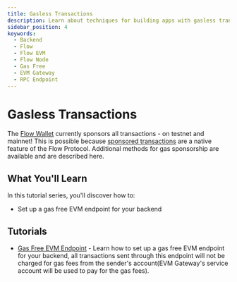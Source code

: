 ```yaml
---
title: Gasless Transactions
description: Learn about techniques for building apps with gasless transactions for your users.
sidebar_position: 4
keywords:
  - Backend
  - Flow
  - Flow EVM
  - Flow Node
  - Gas Free
  - EVM Gateway
  - RPC Endpoint
---
```


# Gasless Transactions

The [Flow Wallet] currently sponsors all transactions - on testnet and mainnet! This is possible because [sponsored transactions] are a native feature of the Flow Protocol. Additional methods for gas sponsorship are available and are described here.

## What You'll Learn

In this tutorial series, you'll discover how to:

- Set up a gas free EVM endpoint for your backend

## Tutorials

- [Gas Free EVM Endpoint] - Learn how to set up a gas free EVM endpoint for your backend, all transactions sent through this endpoint will not be charged for gas fees from the sender's account(EVM Gateway's service account will be used to pay for the gas fees).

[Flow Wallet]: https://wallet.flow.com/
[sponsored transactions]: /build/cadence/advanced-concepts/account-abstraction#sponsored-transactions
[Gas Free EVM Endpoint]: ./gas-free-evm-endpoint.md
